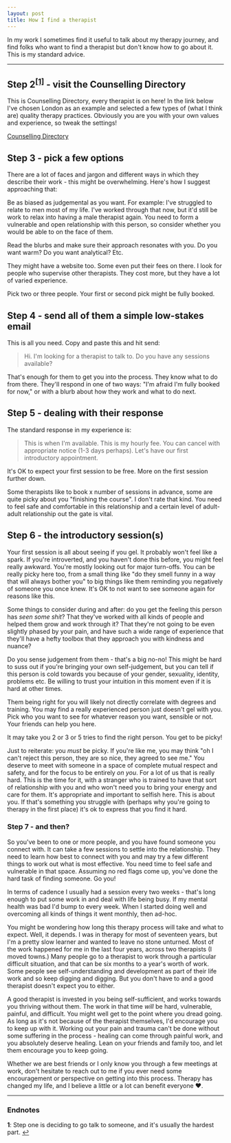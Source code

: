 ```yaml
---
layout: post
title: How I find a therapist
---
```

In my work I sometimes find it useful to talk about my therapy journey, and find folks who want to find a therapist but don't know how to go about it. This is my standard advice.

<!--more-->
----

## Step 2<sup id="a1">[[1]](#f1)</sup> - visit the Counselling Directory
This is Counselling Directory, every therapist is on here! In the link below I've chosen London as an example and selected a few types of (what I think are) quality therapy practices. Obviously you are you with your own values and experience, so tweak the settings!


[Counselling Directory](
https://www.counselling-directory.org.uk/search.php?search=London&distance=5&approaches%5B2%5D=on&approaches%5B40%5D=on&approaches%5B24%5D=on&approaches%5B7%5D=on&approaches%5B8%5D=on&approaches%5B9%5D=on&approaches%5B2%5D=on&approaches%5B40%5D=on&approaches%5B24%5D=on&approaches%5B7%5D=on&approaches%5B8%5D=on&approaches%5B9%5D=on&business_type%5Bindividual%5D=on&price_min=40&price_max=200)

## Step 3 - pick a few options
There are a lot of faces and jargon and different ways in which they describe their work - this might be overwhelming. Here's how I suggest approaching that:

Be as biased as judgemental as you want. For example: I've struggled to relate to men most of my life. I've worked through that now, but it'd still be work to relax into having a male therapist again. You need to form a vulnerable and open relationship with this person, so consider whether you would be able to on the face of them.

Read the blurbs and make sure their approach resonates with you. Do you want warm? Do you want analytical? Etc.

They might have a website too. Some even put their fees on there. I look for people who supervise other therapists. They cost more, but they have a lot of varied experience.

Pick two or three people. Your first or second pick might be fully booked.

## Step 4 - send all of them a simple low-stakes email
This is all you need. Copy and paste this and hit send:

> Hi. I'm looking for a therapist to talk to. Do you have any sessions available?

That's enough for them to get you into the process. They know what to do from there. They'll respond in one of two ways: "I'm afraid I'm fully booked for now," or with a blurb about how they work and what to do next.

## Step 5 - dealing with their response
The standard response in my experience is:

> This is when I'm available. This is my hourly fee. You can cancel with appropriate notice (1-3 days perhaps). Let's have our first introductory appointment.

It's OK to expect your first session to be free. More on the first session further down.

Some therapists like to book x number of sessions in advance, some are quite picky about you "finishing the course". I don't rate that kind. You need to feel safe and comfortable in this relationship and a certain level of adult-adult relationship out the gate is vital.

## Step 6 - the introductory session(s)
Your first session is all about seeing if you gel. It probably won't feel like a spark. If you're introverted, and you haven't done this before, you might feel really awkward. You're mostly looking out for major turn-offs. You can be really picky here too, from a small thing like "do they smell funny in a way that will always bother you" to big things like them reminding you negatively of someone you once knew. It's OK to not want to see someone again for reasons like this.

Some things to consider during and after: do you get the feeling this person has _seen some shit_? That they've worked with all kinds of people and helped them grow and work through it? That they're not going to be even slightly phased by your pain, and have such a wide range of experience that they'll have a hefty toolbox that they approach you with kindness and nuance?

Do you sense judgement from them - that's a big no-no! This might be hard to suss out if you're bringing your own self-judgement, but you can tell if this person is cold towards you because of your gender, sexuality, identity, problems etc. Be willing to trust your intuition in this moment even if it is hard at other times.

Them being right for you will likely not directly correlate with degrees and training. You may find a really experienced person just doesn't gel with you. Pick who you want to see for whatever reason you want, sensible or not. Your friends can help you here.

It may take you 2 or 3 or 5 tries to find the right person. You get to be picky!

Just to reiterate: you *must* be picky. If you're like me, you may think "oh I can't reject this person, they are so nice, they agreed to see me." You deserve to meet with someone in a space of complete mutual respect and safety, and for the focus to be entirely *on you*. For a lot of us that is really hard. This is the time for it, with a stranger who is trained to have that sort of relationship with you and who won't need you to bring your energy and care for them. It's appropriate and important to selfish here. This is about you. If that's something you struggle  with (perhaps why you're going to therapy in the first place) it's ok to express that you find it hard.

### Step 7 - and then?
So you've been to one or more people, and you have found someone you connect with. It can take a few sessions to settle into the relationship. They need to learn how best to connect with you and may try a few different things to work out what is most effective. You need time to feel safe and vulnerable in that space. Assuming no red flags come up, you've done the hard task of finding someone. Go you!

In terms of cadence I usually had a session every two weeks - that's long enough to put some work in and deal with life being busy. If my mental health was bad I'd bump to every week. When I started doing well and overcoming all kinds of things it went monthly, then ad-hoc.

You might be wondering how long this therapy process will take and what to expect. Well, it depends. I was in therapy for most of seventeen years, but I'm a pretty slow learner and wanted to leave no stone unturned. Most of the work happened for me in the last four years, across two therapists (I moved towns.) Many people go to a therapist to work through a particular difficult situation, and that can be six months to a year's worth of work. Some people see self-understanding and development as part of their life work and so keep digging and digging. But you don't have to and a good therapist doesn't expect you to either.

A good therapist is invested in you being self-sufficient, and works towards you thriving without them. The work in that time *will* be hard, vulnerable, painful, and difficult. You might well get to the point where you dread going. As long as it's not because of the therapist themselves, I'd encourage you to keep up with it. Working out your pain and trauma can't be done without some suffering in the process - healing can come through painful work, and you absolutely deserve healing. Lean on your friends and family too, and let them encourage you to keep going.

Whether we are best friends or I only know you through a few meetings at work, don't hesitate to reach out to me if you ever need some encouragement or perspective on getting into this process. Therapy has changed my life, and I believe a little or a lot can benefit everyone ❤.

---

### Endnotes

<b id="f1">1</b>: Step one is deciding to go talk to someone, and it's usually the hardest part. [↩](#a1)

